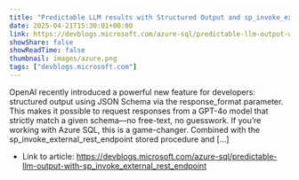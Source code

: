 ```yaml
---
title: "Predictable LLM results with Structured Output and sp_invoke_external_rest_endpoint"
date: 2025-04-21T15:30:01+00:00
link: https://devblogs.microsoft.com/azure-sql/predictable-llm-output-with-sp_invoke_external_rest_endpoint
showShare: false
showReadTime: false
thumbnail: images/azure.png
tags: ["devblogs.microsoft.com"]
---
```

OpenAI recently introduced a powerful new feature for developers: structured output using JSON Schema via the response_format parameter. This makes it possible to request responses from a GPT-4o model that strictly match a given schema—no free-text, no guesswork. If you’re working with Azure SQL, this is a game-changer. Combined with the sp_invoke_external_rest_endpoint stored procedure and […]

- Link to article: https://devblogs.microsoft.com/azure-sql/predictable-llm-output-with-sp_invoke_external_rest_endpoint